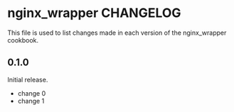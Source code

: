 # nginx_wrapper CHANGELOG

This file is used to list changes made in each version of the nginx_wrapper cookbook.

## 0.1.0

Initial release.

- change 0
- change 1

